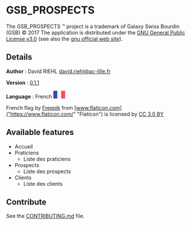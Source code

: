# GSB_PROSPECTS

The GSB_PROSPECTS &trade; project is a trademark of  Galaxy Swiss Bourdin (GSB) &copy; 2017
The application is distributed under the [GNU General Public License v3.0](LICENSE.md) (see also the [gnu official web site](http://www.gnu.org)).

## Details

**Author** : David RIEHL <david.riehl@ac-lille.fr>

**Version** : [0.1.1](VERSION)

**Language** : French ![French](src/view/images/lang/Fr_Fr.png "French")

French flag by [Freepik]("http://www.freepik.com") from [www.flaticon.com]("https://www.flaticon.com/" "Flaticon") is licensed by [CC 3.0 BY]("http://creativecommons.org/licenses/by/3.0/" "Creative Commons BY 3.0")

## Available features

* Accueil
* Praticiens
  * Liste des praticiens
* Prospects
  * Liste des prospects
* Clients
  * Liste des clients

## Contribute

See the [CONTRIBUTING.md](CONTRIBUTING.md) file.